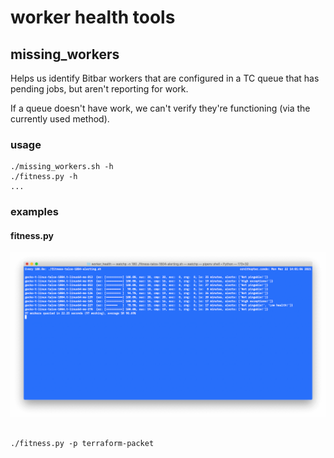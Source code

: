 # worker health tools

## missing_workers

Helps us identify Bitbar workers that are configured in a TC queue that has pending jobs, but aren't reporting for work.

If a queue doesn't have work, we can't verify they're functioning (via the currently used method).

### usage

```
./missing_workers.sh -h
./fitness.py -h
...
```

### examples

#### fitness.py

![fitness.py](images/fitness_py_example.png)

```

./fitness.py -p terraform-packet
```
